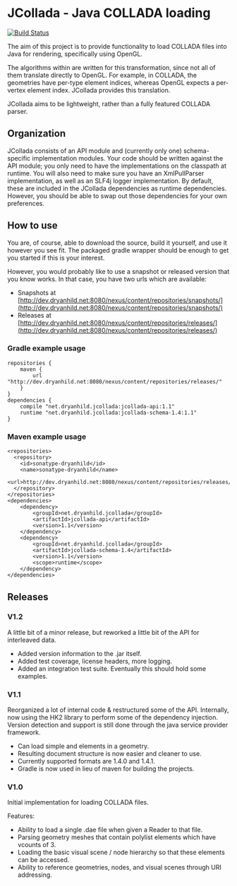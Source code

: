 # JCollada - Java COLLADA loading

[![Build Status](http://dev.dryanhild.net:8080/jenkins/job/JCollada/badge/icon)](http://dev.dryanhild.net:8080/jenkins/job/JCollada/)


The aim of this project is to provide functionality to load COLLADA files into Java for rendering, specifically using OpenGL.

The algorithms within are written for this transformation, since not all of them translate directly to OpenGL. For
example, in COLLADA, the geometries have per-type element indices, whereas OpenGL expects a per-vertex element index.
JCollada provides this translation.

JCollada aims to be lightweight, rather than a fully featured COLLADA parser.

## Organization

JCollada consists of an API module and (currently only one) schema-specific implementation modules. Your code should be written against the API module; you only need to have the implementations on the classpath at runtime. You will also need to make sure you have an XmlPullParser implementation, as well as an SLF4j logger implementation. By default, these are included in the JCollada dependencies as runtime dependencies. However, you should be able to swap out those dependencies for your own preferences.

## How to use

You are, of course, able to download the source, build it yourself, and use it however you see fit. The packaged gradle wrapper should be enough to get you started if this is your interest.

However, you would probably like to use a snapshot or released version that you know works. In that case, you have two urls which are available:

- Snapshots at [http://dev.dryanhild.net:8080/nexus/content/repositories/snapshots/](http://dev.dryanhild.net:8080/nexus/content/repositories/snapshots/)
- Releases at [http://dev.dryanhild.net:8080/nexus/content/repositories/releases/](http://dev.dryanhild.net:8080/nexus/content/repositories/releases/)

### Gradle example usage

    repositories {
        maven {
            url "http://dev.dryanhild.net:8080/nexus/content/repositories/releases/"
        }
    }
    dependencies {
        compile "net.dryanhild.jcollada:jcollada-api:1.1"
        runtime "net.dryanhild.jcollada:jcollada-schema-1.4:1.1"
    }

### Maven example usage

    <repositories>
      <repository>
        <id>sonatype-dryanhild</id>
        <name>sonatype-dryanhild</name>
        <url>http://dev.dryanhild.net:8080/nexus/content/repositories/releases/</url>
      </repository>
    </repositories>
    <dependencies>
        <dependency>
            <groupId>net.dryanhild.jcollada</groupId>
            <artifactId>jcollada-api</artifactId>
            <version>1.1</version>
        </dependency>
        <dependency>
            <groupId>net.dryanhild.jcollada</groupId>
            <artifactId>jcollada-schema-1.4</artifactId>
            <version>1.1</version>
            <scope>runtime</scope>
        </dependency>
    </dependencies>

## Releases

### V1.2
A little bit of a minor release, but reworked a little bit of the API for interleaved data.

- Added version information to the .jar itself.
- Added test coverage, license headers, more logging.
- Added an integration test suite. Eventually this should hold some examples.

### V1.1
Reorganized a lot of internal code & restructured some of the API. Internally, now using the HK2 library to perform
some of the dependency injection. Version detection and support is still done through the java service provider
framework.

- Can load simple <polylist> and <triangles> elements in a geometry.
- Resulting document structure is now easier and cleaner to use.
- Currently supported formats are 1.4.0 and 1.4.1.
- Gradle is now used in lieu of maven for building the projects.

### V1.0
Initial implementation for loading COLLADA files.

Features:

- Ability to load a single .dae file when given a Reader to that file.
- Parsing geometry meshes that contain polylist elements which have vcounts of 3.
- Loading the basic visual scene / node hierarchy so that these elements can be accessed.
- Ability to reference geometries, nodes, and visual scenes through URI addressing.
